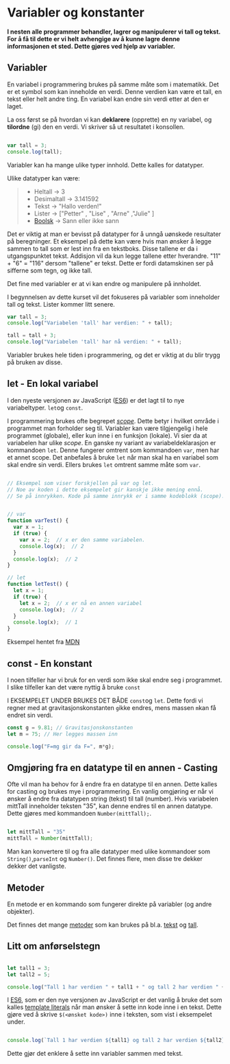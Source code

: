 # Variabler og konstanter

**I nesten alle programmer behandler, lagrer og manipulerer vi tall og tekst. For å få til dette er vi helt avhengige av å kunne lagre denne informasjonen et sted. Dette gjøres ved hjelp av variabler.**

## Variabler

En variabel i programmering brukes på samme måte som i matematikk. Det er et symbol som kan inneholde en verdi. Denne verdien kan være et tall, en tekst eller helt andre ting. En variabel kan endre sin verdi etter at den er laget.

La oss først se på hvordan vi kan **deklarere** (opprette) en ny variabel, og **tilordne** (gi) den en verdi. Vi skriver så ut resultatet i konsollen.

``` javascript

var tall = 3;
console.log(tall);
```

Variabler kan ha mange ulike typer innhold. Dette kalles for datatyper.

Ulike datatyper kan være:

>+ Heltall -> 3
>+ Desimaltall -> 3.141592
>+ Tekst -> "Hallo verden!"
>+ Lister -> ["Petter" , "Lise" ,  "Arne" ,"Julie" ]
>+ [Boolsk](https://no.wikipedia.org/wiki/Boolsk_variabel) -> Sann eller ikke sann

Det er viktig at man er bevisst på datatyper for å unngå uønskede resultater på beregninger. Et eksempel på dette kan være hvis man ønsker å legge sammen to tall som er lest inn fra en tekstboks. Disse tallene er da i utgangspunktet tekst. Addisjon vil da kun legge tallene etter hverandre. "11" + "6" = "116" dersom "tallene" er tekst. Dette er fordi datamskinen ser på sifferne som tegn, og ikke tall.

Det fine med variabler er at vi kan endre og manipulere på innholdet.

I begynnelsen av dette kurset vil det fokuseres på variabler som inneholder tall og tekst. Lister kommer litt senere.

``` javascript
var tall = 3;
console.log("Variabelen 'tall' har verdien: " + tall);

tall = tall + 3;
console.log("Variabelen 'tall' har nå verdien: " + tall);
```

Variabler brukes hele tiden i programmering, og det er viktig at du blir trygg på bruken av disse.

## let - En lokal variabel

I den nyeste versjonen av JavaScript ([ES6](https://no.wikipedia.org/wiki/ECMAScript)) er det lagt til to nye variabeltyper. `let`og `const`.

I programmering brukes ofte begrepet [_scope_](https://en.wikipedia.org/wiki/Scope_(computer_science)). Dette betyr i hvilket område i programmet man forholder seg til. Variabler kan være tilgjengelig i hele programmet (globale), eller kun inne i en funksjon (lokale). Vi sier da at variabelen har ulike _scope_. En ganske ny variant av variabeldeklarasjon er kommandoen ```let```. Denne fungerer omtrent som kommandoen ```var```, men har et annet scope. Det anbefales å bruke ```let``` når man skal ha en variabel som skal endre sin verdi. Ellers brukes `let` omtrent samme måte som `var`.

``` javascript

// Eksempel som viser forskjellen på var og let. 
// Noe av koden i dette eksempelet gir kanskje ikke mening ennå.
// Se på innrykken. Kode på samme innrykk er i samme kodeblokk (scope).


// var
function varTest() {
  var x = 1;
  if (true) {
    var x = 2;  // x er den samme variabelen.
    console.log(x);  // 2
  }
  console.log(x);  // 2
}

// let
function letTest() {
  let x = 1;
  if (true) {
    let x = 2;  // x er nå en annen variabel
    console.log(x);  // 2
  }
  console.log(x);  // 1
}
```

Eksempel hentet fra [MDN](https://developer.mozilla.org/en-US/docs/Web/JavaScript/Reference/Statements/let)

## const - En konstant

I noen tilfeller har vi bruk for en verdi som ikke skal endre seg i programmet. I slike tilfeller kan det være nyttig å bruke ```const```

I EKSEMPELET UNDER BRUKES DET BÅDE ```const```og ```let```. Dette fordi vi regner med at gravitasjonskonstanten ```g```ikke endres, mens massen ```m```kan få endret sin verdi.

``` javascript
const g = 9.81; // Gravitasjonskonstanten
let m = 75; // Her legges massen inn

console.log("F=mg gir da F=", m*g);

```

## Omgjøring fra en datatype til en annen - Casting

Ofte vil man ha behov for å endre fra en datatype til en annen. Dette kalles for casting og brukes mye i programmering. En vanlig omgjøring er når vi ønsker å endre fra datatypen string (tekst) til tall (number). Hvis variabelen mittTall inneholder teksten "35", kan denne endres til en annen datatype. Dette gjøres med kommandoen `Number(mittTall);`.

``` javascript

let mittTall = "35"
mittTall = Number(mittTall);

```

Man kan konvertere til og fra alle datatyper med ulike kommandoer som ```String()```,```parseInt``` og ```Number()```. Det finnes flere, men disse tre dekker dekker det vanligste.

## Metoder

En metode er en kommando som fungerer direkte på variabler (og andre objekter).

Det finnes det mange [metoder](https://en.wikipedia.org/wiki/Method_(computer_programming)) som kan brukes på bl.a. [tekst](https://www.w3schools.com/js/js_string_methods.asp) og [tall](https://www.w3schools.com/js/js_number_methods.asp).

## Litt om anførselstegn

``` javascript

let tall1 = 3;
let tall2 = 5;

console.log("Tall 1 har verdien " + tall1 + " og tall 2 har verdien " + tall2);
```
I [ES6](https://no.wikipedia.org/wiki/ECMAScript), som er den nye versjonen av JavaScript er det vanlig å bruke det som kalles [template literals](https://developer.mozilla.org/en-US/docs/Web/JavaScript/Reference/Template_literals) når man ønsker å sette inn kode inne i en tekst. Dette gjøre ved å skrive `$(<ønsket kode>)` inne i teksten, som vist i eksempelet under.

``` javascript

console.log(`Tall 1 har verdien ${tall1} og tall 2 har verdien ${tall2}`);
```

Dette gjør det enklere å sette inn variabler sammen med tekst.
